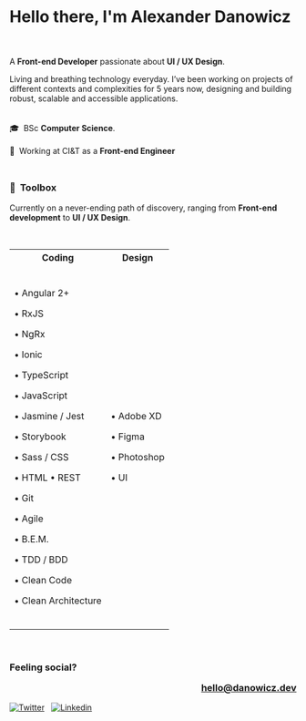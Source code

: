 # Hello there, I'm Alexander Danowicz  
A **Front-end Developer** passionate about **UI / UX Design**.
</br>

Living and breathing technology everyday. I’ve been working on projects of different contexts and complexities for 5 years now, designing and building robust, scalable and accessible applications.
</br></br></br>
🎓  BSc **Computer Science**.  </br></br>
💼  Working at CI&T as a **Front-end Engineer**  </br></br>

##
### 🧰  Toolbox
Currently on a never-ending path of discovery, ranging from **Front-end development** to **UI / UX Design**.

</br>
<table>
<tr><th>Coding</th><th>Design</th></tr>
<tr><td>
  
</br>

• Angular 2+ 

  • RxJS

  • NgRx 

  • Ionic 

  • TypeScript

  • JavaScript

  • Jasmine / Jest 

  • Storybook

  • Sass / CSS 

  • HTML • REST

  • Git 


  • Agile 

  • B.E.M.

  • TDD / BDD

  • Clean Code

  • Clean Architecture

</br>

</td><td>
  
  • Adobe XD 
  
  • Figma 
  
  • Photoshop 
  
  • UI
</td></tr> </table>


</br>

### Feeling social?   <p align="right"><a href="mailto:hello@danowicz.dev">hello@danowicz.dev<a/><p/>
[![Twitter](https://briller.com.br/portfolio/icons/twitter.svg)](https://twitter.com/AlexDanowicz)  
[![Linkedin](https://briller.com.br/portfolio/icons/linkedin.svg)](https://linkedin.com/in/danowicz)  
<!--[![Dev](https://briller.com.br/portfolio/icons/dev.svg)](https://dev.to/)  
[![Dribbble](https://briller.com.br/portfolio/icons/dribbble.svg)](https://dribbble.com/)  
[![Codepen](https://briller.com.br/portfolio/icons/codepen.svg)](https://codepen.io/)
</br>--!>
